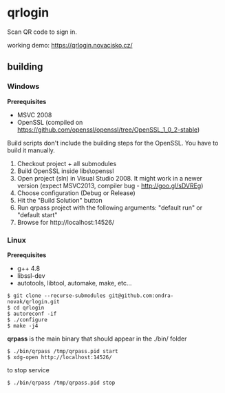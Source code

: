 # qrlogin
Scan QR code to sign in.


working demo: https://qrlogin.novacisko.cz/


## building

### Windows

**Prerequisites**

* MSVC 2008
* OpenSSL (compiled on https://github.com/openssl/openssl/tree/OpenSSL_1_0_2-stable)

Build scripts don't include the building steps for the OpenSSL. You have to build it manually.

1. Checkout project + all submodules
2. Build OpenSSL inside libs\openssl 
3. Open project (sln) in Visual Studio 2008. It might work in a newer version (expect MSVC2013, compiler bug - http://goo.gl/sDVREg)
4. Choose configuration (Debug or Release)
5. Hit the "Build Solution" button
6. Run qrpass project with the following arguments: "default run" or "default start"
7. Browse for http://localhost:14526/

### Linux

**Prerequisites**

 * g++ 4.8
 * libssl-dev
 * autotools, libtool, automake, make, etc...

 ```
 $ git clone --recurse-submodules git@github.com:ondra-novak/qrlogin.git
 $ cd qrlogin
 $ autoreconf -if
 $ ./configure
 $ make -j4
 ```
 
 **qrpass** is the main binary that should appear in the ./bin/ folder

 ```
 $ ./bin/qrpass /tmp/qrpass.pid start
 $ xdg-open http://localhost:14526/
 ```
 to stop service

 ```
 $ ./bin/qrpass /tmp/qrpass.pid stop
 ```


 

